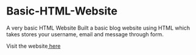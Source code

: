 # Basic-HTML-Website
A very basic HTML Website
Built a basic blog website using HTML which takes stores your username, email and message through form.

<p>
    Visit the website<a href="https://dasrahul505.github.io/Basic-HTML-Website/" target="_blank"> here</a>
</p>

